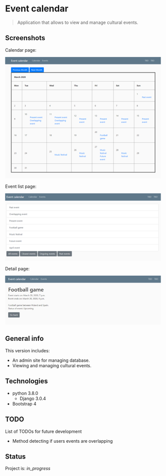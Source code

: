 # Event calendar
> Application that allows to view and manage cultural events.

## Screenshots
Calendar page:

![calendar](/img/calendar.PNG)

Event list page:

![calendar](/img/events.PNG)

Detail page:

![calendar](/img/detail.PNG)

## General info
This version includes:
* An admin site for managing database.
* Viewing and managing cultural events.

## Technologies
* python 3.8.0
	* Django 3.0.4
* Bootstrap 4

## TODO
List of TODOs for future development
* Method detecting if users events are overlapping

## Status
Project is: _in_progress_

